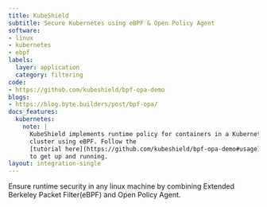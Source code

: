 ```yaml
---
title: KubeShield
subtitle: Secure Kubernetes using eBPF & Open Policy Agent
software:
- linux
- kubernetes
- ebpf
labels:
  layer: application
  category: filtering
code:
- https://github.com/kubeshield/bpf-opa-demo
blogs:
- https://blog.byte.builders/post/bpf-opa/
docs_features:
  kubernetes:
    note: |
      KubeShield implements runtime policy for containers in a Kubernetes
      cluster using eBPF. Follow the
      [tutorial here](https://github.com/kubeshield/bpf-opa-demo#usage)
      to get up and running.
layout: integration-single
---
```

Ensure runtime security in any linux machine by combining Extended Berkeley Packet Filter(eBPF) and Open Policy Agent.
